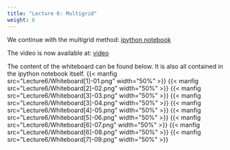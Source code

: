```yaml
---
title: "Lecture 6: Multigrid"
weight: 6
---
```


We continue with the multigrid method: [ipython notebook](https://nbviewer.jupyter.org/urls/teaching.wence.uk/comp4187/code/2DMultigrid.ipynb)

The video is now available at: [video](https://durham.cloud.panopto.eu/Panopto/Pages/Viewer.aspx?id=6afff704-ca7f-4945-81fd-ac7000c10d6e)

The content of the whiteboard can be found below. It is also all contained in the ipython notebook itself.
{{< manfig src="Lecture6/Whiteboard[1]-01.png" width="50%" >}}
{{< manfig src="Lecture6/Whiteboard[2]-02.png" width="50%" >}}
{{< manfig src="Lecture6/Whiteboard[3]-03.png" width="50%" >}}
{{< manfig src="Lecture6/Whiteboard[3]-04.png" width="50%" >}}
{{< manfig src="Lecture6/Whiteboard[4]-05.png" width="50%" >}}
{{< manfig src="Lecture6/Whiteboard[5]-06.png" width="50%" >}}
{{< manfig src="Lecture6/Whiteboard[6]-07.png" width="50%" >}}
{{< manfig src="Lecture6/Whiteboard[6]-08.png" width="50%" >}}
{{< manfig src="Lecture6/Whiteboard[7]-09.png" width="50%" >}}
